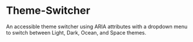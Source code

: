 # Theme-Switcher
An accessible theme switcher using ARIA attributes with a dropdown menu to switch between Light, Dark, Ocean, and Space themes.

